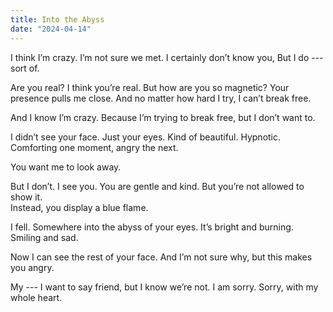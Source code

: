 ```yaml
---
title: Into the Abyss
date: "2024-04-14"
---
```


I think I’m crazy.
I’m not sure we met.
I certainly don’t know you,
But I do --- sort of.

Are you real? I think you’re
real. But how are you so
magnetic? Your presence
pulls me close. And no matter
how hard I try, I can’t break free.

And I know I’m crazy.
Because I’m trying to break free,
but I don’t want to.

I didn’t see your face.
Just your eyes. Kind of beautiful.
Hypnotic. Comforting one
moment, angry the next.

You want me to look away.

But I don’t. I see you.
You are gentle and kind.
But you’re not allowed to show it.  
Instead, you display a blue flame.

I fell.
Somewhere into the abyss
of your eyes. It’s bright
and burning. Smiling and
sad.

Now I can see the rest
of your face. And I’m not
sure why, but this makes you
angry.

My --- I want to say friend,
but I know we’re not.
I am sorry.
Sorry, with my whole heart.
